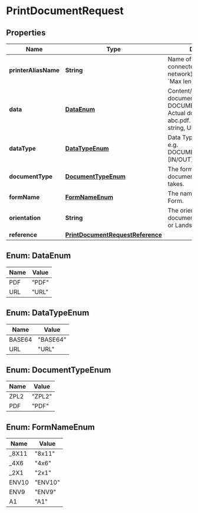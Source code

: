 

# PrintDocumentRequest


## Properties

| Name | Type | Description | Notes |
|------------ | ------------- | ------------- | -------------|
|**printerAliasName** | **String** | Name of the Printer connected (directly or via network) to a Computer. &#x60;Max length &#x3D; 30&#x60; |  |
|**data** | [**DataEnum**](#DataEnum) | Content/Identifier of document e.g. DOCUMENT_REFERECE_ID. Actual document name e.g. abc.pdf. [IN] i.e base64 string, URL, file path |  |
|**dataType** | [**DataTypeEnum**](#DataTypeEnum) | Data Type of the document e.g. DOCUMENT_REFERENCE. [IN/OUT] |  |
|**documentType** | [**DocumentTypeEnum**](#DocumentTypeEnum) | The format of the document file the print takes. |  |
|**formName** | [**FormNameEnum**](#FormNameEnum) | The name of the Document Form. |  |
|**orientation** | **String** | The orientation of the document layout: Portrait or Landscape. |  [optional] |
|**reference** | [**PrintDocumentRequestReference**](PrintDocumentRequestReference.md) |  |  [optional] |



## Enum: DataEnum

| Name | Value |
|---- | -----|
| PDF | &quot;PDF&quot; |
| URL | &quot;URL&quot; |



## Enum: DataTypeEnum

| Name | Value |
|---- | -----|
| BASE64 | &quot;BASE64&quot; |
| URL | &quot;URL&quot; |



## Enum: DocumentTypeEnum

| Name | Value |
|---- | -----|
| ZPL2 | &quot;ZPL2&quot; |
| PDF | &quot;PDF&quot; |



## Enum: FormNameEnum

| Name | Value |
|---- | -----|
| _8X11 | &quot;8x11&quot; |
| _4X6 | &quot;4x6&quot; |
| _2X1 | &quot;2x1&quot; |
| ENV10 | &quot;ENV10&quot; |
| ENV9 | &quot;ENV9&quot; |
| A1 | &quot;A1&quot; |



